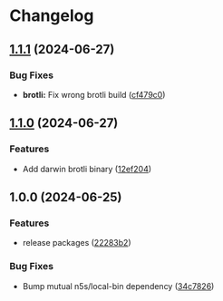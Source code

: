 # Changelog

## [1.1.1](https://github.com/nlemoine/local-bin-monorepo/compare/1.1.0...1.1.1) (2024-06-27)


### Bug Fixes

* **brotli:** Fix wrong brotli build ([cf479c0](https://github.com/nlemoine/local-bin-monorepo/commit/cf479c0580fe431e065af322a9d6e2873b3d2d38))

## [1.1.0](https://github.com/nlemoine/local-bin-monorepo/compare/1.0.0...1.1.0) (2024-06-27)


### Features

* Add darwin brotli binary ([12ef204](https://github.com/nlemoine/local-bin-monorepo/commit/12ef20443a9c813e91a7b9fc8f87b0e146561683))

## 1.0.0 (2024-06-25)


### Features

* release packages ([22283b2](https://github.com/nlemoine/local-bin-monorepo/commit/22283b264a73e8711de57c879bec51d414312896))


### Bug Fixes

* Bump mutual n5s/local-bin dependency ([34c7826](https://github.com/nlemoine/local-bin-monorepo/commit/34c78267e7d29929a485c64dfe5559114bf70552))
